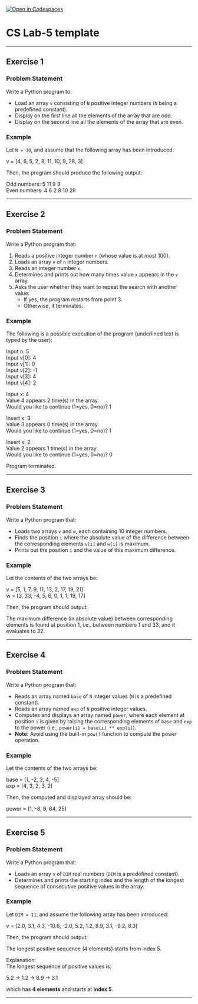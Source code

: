 [![Open in Codespaces](https://classroom.github.com/assets/launch-codespace-2972f46106e565e64193e422d61a12cf1da4916b45550586e14ef0a7c637dd04.svg)](https://classroom.github.com/open-in-codespaces?assignment_repo_id=18666892)
# CS Lab-5 template
---

## Exercise 1  

### Problem Statement  

Write a Python program to:  

- Load an array `v` consisting of `N` positive integer numbers (`N` being a predefined constant).  
- Display on the first line all the elements of the array that are odd.  
- Display on the second line all the elements of the array that are even.  

### Example  

Let `N = 10`, and assume that the following array has been introduced:  

v = [4, 6, 5, 2, 8, 11, 10, 9, 28, 3]


Then, the program should produce the following output:  

Odd numbers: 5 11 9 3 \
Even numbers: 4 6 2 8 10 28

---

## Exercise 2  

### Problem Statement  

Write a Python program that:  

1. Reads a positive integer number `n` (whose value is at most 100).  
2. Loads an array `v` of `n` integer numbers.  
3. Reads an integer number `x`.  
4. Determines and prints out how many times value `x` appears in the `v` array.  
5. Asks the user whether they want to repeat the search with another value:  
   - If yes, the program restarts from point 3.  
   - Otherwise, it terminates.  

### Example  

The following is a possible execution of the program (underlined text is typed by the user):  


Input n: 5 \
Input v[0]: 4 \
Input v[1]: 0 \
Input v[2]: -1 \
Input v[3]: 4 \
Input v[4]: 2 

Input x: 4 \
Value 4 appears 2 time(s) in the array. \
Would you like to continue (1=yes, 0=no)? 1 

Insert x: 3 \
Value 3 appears 0 time(s) in the array. \
Would you like to continue (1=yes, 0=no)? 1 

Insert x: 2 \
Value 2 appears 1 time(s) in the array. \
Would you like to continue (1=yes, 0=no)? 0 

Program terminated.

---

## Exercise 3  

### Problem Statement  

Write a Python program that:  

- Loads two arrays `v` and `w`, each containing 10 integer numbers.  
- Finds the position `i` where the absolute value of the difference between the corresponding elements `v[i]` and `w[i]` is maximum.  
- Prints out the position `i` and the value of this maximum difference.  

### Example  

Let the contents of the two arrays be:  

v = [5, 1, 7, 9, 11, 13, 2, 17, 19, 21]  \
w = [3, 33, -4, 5, 6, 0, 1, 1, 19, 17]


Then, the program should output:  

The maximum difference (in absolute value) between corresponding elements is found at position 1,
i.e., between numbers 1 and 33, and it evaluates to 32.


---

## Exercise 4  

### Problem Statement  

Write a Python program that:  

- Reads an array named `base` of `N` integer values (`N` is a predefined constant).  
- Reads an array named `exp` of `N` positive integer values.  
- Computes and displays an array named `power`, where each element at position `i` is given by raising the corresponding elements of `base` and `exp` to the power (i.e., `power[i] = base[i] ** exp[i]`).  
- **Note:** Avoid using the built-in `pow()` function to compute the power operation.  

### Example  

Let the contents of the two arrays be:  

base = [1, -2, 3, 4, -5]  \
exp = [4, 3, 2, 3, 2]


Then, the computed and displayed array should be:  

power = [1, -8, 9, 64, 25]

---

## Exercise 5  

### Problem Statement  

Write a Python program that:  

- Loads an array `v` of `DIM` real numbers (`DIM` is a predefined constant).  
- Determines and prints the starting index and the length of the longest sequence of consecutive positive values in the array.  

### Example  

Let `DIM = 11`, and assume the following array has been introduced:  

v = [2.0, 3.1, 4.3, -10.6, -2.0, 5.2, 1.2, 8.9, 3.1, -9.2, 8.3]


Then, the program should output:  

The longest positive sequence (4 elements) starts from index 5.


Explanation:  \
The longest sequence of positive values is:  

5.2 → 1.2 → 8.9 → 3.1

which has **4 elements** and starts at **index 5**.

---







